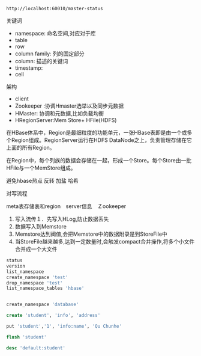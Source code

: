 
```
http://localhost:60010/master-status
```

关键词
* namespace: 命名空间,对应对于库
* table
* row
* column family: 列的固定部分
* column: 描述的关键词
* timestamp:
* cell

架构
* client
* Zookeeper :协调Hmaster选举以及同步元数据
* HMaster: 协调和元数据,比如负载均衡
* HRegionServer:Mem Store+ HFile(HDFS)

在HBase体系中，Region是最细粒度的功能单元，一张HBase表即是由一个或多个Region组成。RegionServer运行在HDFS DataNode之上，负责管理存储在它上面的所有Region。

在Region中，每个列族的数据会存储在一起，形成一个Store。每个Store由一批HFile与一个MemStore组成。

避免hbase热点
反转
加盐
哈希


对写流程

meta表存储表和region　server信息　Ｚookeeper

1. 写入流传１．先写入HLog,防止数据丢失
2. 数据写入到Memstore
3. Memstore达到阀值,会把Memstore中的数据附录是到StoreFile中
4. 当StoreFile越来越多,达到一定数量时,会触发compact合并操作,将多个小文件合并成一个大文件


```sql
status
version
list_namespace
create_namespace 'test'
drop_namespace 'test'
list_namespace_tables 'hbase'


create_namespace 'database'

create 'student', 'info', 'address'

put 'student','1', 'info:name', 'Qu Chunhe'

flush 'student'

desc 'default:student'

```